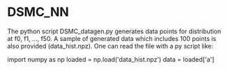 # DSMC_NN
The python script DSMC_datagen.py generates data points for distribution at f0, f1, ..., f50.
A sample of generated data which includes 100 points is also provided (data_hist.npz). One can read the file with a py script like:

import numpy as np
loaded = np.load('data_hist.npz')
data = loaded['a'] 
